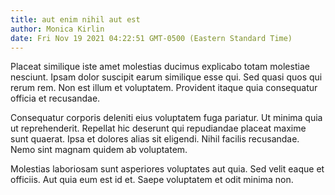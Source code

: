 ```yaml
---
title: aut enim nihil aut est
author: Monica Kirlin
date: Fri Nov 19 2021 04:22:51 GMT-0500 (Eastern Standard Time)
---
```

Placeat similique iste amet molestias ducimus explicabo totam molestiae nesciunt. Ipsam dolor suscipit earum similique esse qui. Sed quasi quos qui rerum rem. Non est illum et voluptatem. Provident itaque quia consequatur officia et recusandae.

 Consequatur corporis deleniti eius voluptatem fuga pariatur. Ut minima quia ut reprehenderit. Repellat hic deserunt qui repudiandae placeat maxime sunt quaerat. Ipsa et dolores alias sit eligendi. Nihil facilis recusandae. Nemo sint magnam quidem ab voluptatem.

 Molestias laboriosam sunt asperiores voluptates aut quia. Sed velit eaque et officiis. Aut quia eum est id et. Saepe voluptatem et odit minima non.